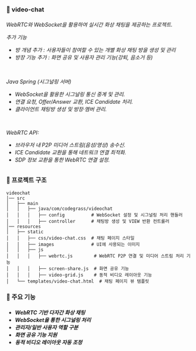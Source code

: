 ### 📌 video-chat
<h6>

WebRTC와 WebSocket을 활용하여 실시간 화상 채팅을 제공하는 프로젝트.

추가 기능
- 방 개념 추가 : 사용자들이 참여할 수 있는 개별 화상 채팅 방을 생성 및 관리
- 방장 기능 추가 : 화면 공유 및 사용자 관리 기능(강퇴, 음소거 등)

<br>

Java Spring (시그널링 서버)
- WebSocket을 활용한 시그널링 통신 중계 및 관리.
- 연결 요청, Offer/Answer 교환, ICE Candidate 처리.
- 클라이언트 채팅방 생성 및 방장·멤버 관리.

<br>

WebRTC API:
- 브라우저 내 P2P 미디어 스트림(음성/영상) 송수신.
- ICE Candidate 교환을 통해 네트워크 연결 최적화.
- SDP 정보 교환을 통한 WebRTC 연결 설정.

### 📌 프로젝트 구조

```
videochat
│── src
│   ├── main
│   │   ├── java/com/codegrass/videochat
│   │   │   ├── config          # WebSocket 설정 및 시그널링 처리 핸들러
│   │   │   ├── controller      # 채팅방 생성 및 VIEW 반환 컨트롤러
│── resources
│   ├── static
│   │   ├── css/video-chat.css  # 채팅 페이지 스타일
│   │   ├── images              # UI에 사용되는 이미지
│   │   ├── js
│   │   │   ├── webrtc.js        # WebRTC P2P 연결 및 미디어 스트림 처리 기능
│   │   │   ├── screen-share.js  # 화면 공유 기능
│   │   │   ├── video-grid.js    # 동적 비디오 레이아웃 기능
│   └── templates/video-chat.html  # 채팅 페이지 뷰 템플릿
```


### 📌 주요 기능
<h6>
  
- **WebRTC 기반 다자간 화상 채팅**
- **WebSocket을 통한 시그널링 처리**
- **관리자/일반 사용자 역할 구분**
- **화면 공유 기능 지원**
- **동적 비디오 레이아웃 자동 조정**

